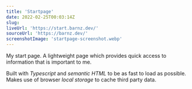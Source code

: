 ```yaml
---
title: 'Startpage'
date: 2022-02-25T00:03:14Z
slug:
liveUrl: 'https://start.barnz.dev/'
sourceUrl: 'https://barnz.dev/'
screenshotImage: 'startpage-screenshot.webp'
---
```


My start page. A lightweight page which provides quick access to information that is important to me.

Built with _Typescript_ and _semantic HTML_ to be as fast to load as possible. Makes use of browser _local storage_ to cache third party data.

<!--more-->
